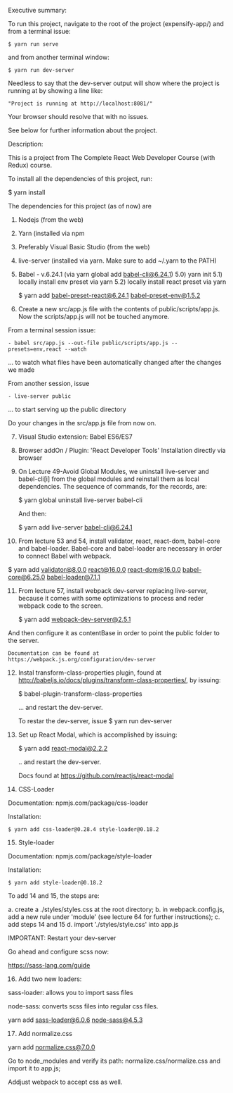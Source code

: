 Executive summary:

  To run this project, navigate to the root of the project (expensify-app/) and from a terminal issue:

    $ yarn run serve

  and from another terminal window:

    $ yarn run dev-server

Needless to say that the dev-server output will show where the project is running at by showing a line like:

    "Project is running at http://localhost:8081/"

Your browser should resolve that with no issues.

See below for further information about the project.

Description:

This is a project from The Complete React Web Developer Course (with Redux) course.

To install all the dependencies of this project, run:

  $ yarn install

The dependencies for this project (as of now) are

1) Nodejs (from the web)

2) Yarn (installed via npm

3) Preferably Visual Basic Studio (from the web)

4) live-server (installed via yarn. Make sure to add ~/.yarn to the PATH)

5) Babel - v.6.24.1 (via yarn global add babel-cli@6.24.1)
  5.0) yarn init
  5.1) locally install env preset via yarn
  5.2) locally install react preset via yarn

	$ yarn add babel-preset-react@6.24.1 babel-preset-env@1.5.2


6) Create a new src/app.js file with the contents of public/scripts/app.js.
   Now the scripts/app.js will not be touched anymore.

  From a terminal session issue:

    - babel src/app.js --out-file public/scripts/app.js --presets=env,react --watch

  ... to watch what files have been automatically changed after the changes we made

  From another session, issue

    - live-server public

  ... to start serving up the public directory

   Do your changes in the src/app.js file from now on.


7) Visual Studio extension: Babel ES6/ES7


8) Browser addOn / Plugin: 'React Developer Tools'
    Installation directly via browser


9) On Lecture 49-Avoid Global Modules, we uninstall live-server and babel-cli[i] from the
global modules and reinstall them as local dependencies. The sequence of commands, for the
records, are:

   $ yarn global uninstall live-server babel-cli

   And then:

   $ yarn add live-server babel-cli@6.24.1


10) From lecture 53 and 54, install validator, react, react-dom, babel-core and babel-loader.
Babel-core and babel-loader are necessary in order to connect Babel with webpack.

   $ yarn add validator@8.0.0 react@16.0.0 react-dom@16.0.0 babel-core@6.25.0 babel-loader@7.1.1


11) From lecture 57, install webpack dev-server replacing live-server, because it comes with some optimizations to process and reder webpack code to the screen.

    $ yarn add webpack-dev-server@2.5.1

  And then configure it as contentBase in order to point the public folder to the server.

    Documentation can be found at https://webpack.js.org/configuration/dev-server


12) Instal transform-class-properties plugin, found at http://babeljs.io/docs/plugins/transform-class-properties/, by issuing:

    $ babel-plugin-transform-class-properties

    ... and restart the dev-server.

    To restar the dev-server, issue 
      $ yarn run dev-server



13) Set up React Modal, which is accomplished by issuing:

    $ yarn add react-modal@2.2.2

    .. and restart the dev-server.

    Docs found at https://github.com/reactjs/react-modal

14) CSS-Loader

  Documentation: npmjs.com/package/css-loader

  Installation:

    $ yarn add css-loader@0.28.4 style-loader@0.18.2

15) Style-loader

  Documentation: npmjs.com/package/style-loader

  Installation:

    $ yarn add style-loader@0.18.2

To add 14 and 15, the steps are:

  a. create a ./styles/styles.css at the root directory;
  b. in webpack.config.js, add a new rule under 'module' (see lecture 64 for further instructions);
  c. add steps 14 and 15
  d. import './styles/style.css' into app.js

  IMPORTANT: Restart your dev-server

  Go ahead and configure scss now:

  https://sass-lang.com/guide


16) Add two new loaders:

  sass-loader: allows you to import sass files

  node-sass: converts scss files into regular css files.

  yarn add sass-loader@6.0.6 node-sass@4.5.3

17) Add normalize.css

  yarn add normalize.css@7.0.0

  Go to node_modules and verify its path: normalize.css/normalize.css and import it to app.js;

  Addjust webpack to accept css as well.